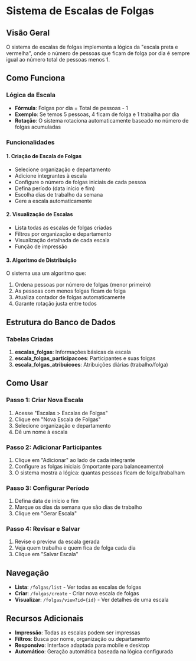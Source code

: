 # Sistema de Escalas de Folgas

## Visão Geral

O sistema de escalas de folgas implementa a lógica da "escala preta e vermelha", onde o número de pessoas que ficam de folga por dia é sempre igual ao número total de pessoas menos 1.

## Como Funciona

### Lógica da Escala

- **Fórmula**: Folgas por dia = Total de pessoas - 1
- **Exemplo**: Se temos 5 pessoas, 4 ficam de folga e 1 trabalha por dia
- **Rotação**: O sistema rotaciona automaticamente baseado no número de folgas acumuladas

### Funcionalidades

#### 1. Criação de Escala de Folgas

- Selecione organização e departamento
- Adicione integrantes à escala
- Configure o número de folgas iniciais de cada pessoa
- Defina período (data início e fim)
- Escolha dias de trabalho da semana
- Gere a escala automaticamente

#### 2. Visualização de Escalas

- Lista todas as escalas de folgas criadas
- Filtros por organização e departamento
- Visualização detalhada de cada escala
- Função de impressão

#### 3. Algoritmo de Distribuição

O sistema usa um algoritmo que:

1. Ordena pessoas por número de folgas (menor primeiro)
2. As pessoas com menos folgas ficam de folga
3. Atualiza contador de folgas automaticamente
4. Garante rotação justa entre todos

## Estrutura do Banco de Dados

### Tabelas Criadas

1. **escalas_folgas**: Informações básicas da escala
2. **escala_folgas_participacoes**: Participantes e suas folgas
3. **escala_folgas_atribuicoes**: Atribuições diárias (trabalho/folga)

## Como Usar

### Passo 1: Criar Nova Escala

1. Acesse "Escalas > Escalas de Folgas"
2. Clique em "Nova Escala de Folgas"
3. Selecione organização e departamento
4. Dê um nome à escala

### Passo 2: Adicionar Participantes

1. Clique em "Adicionar" ao lado de cada integrante
2. Configure as folgas iniciais (importante para balanceamento)
3. O sistema mostra a lógica: quantas pessoas ficam de folga/trabalham

### Passo 3: Configurar Período

1. Defina data de início e fim
2. Marque os dias da semana que são dias de trabalho
3. Clique em "Gerar Escala"

### Passo 4: Revisar e Salvar

1. Revise o preview da escala gerada
2. Veja quem trabalha e quem fica de folga cada dia
3. Clique em "Salvar Escala"

## Navegação

- **Lista**: `/folgas/list` - Ver todas as escalas de folgas
- **Criar**: `/folgas/create` - Criar nova escala de folgas
- **Visualizar**: `/folgas/view?id={id}` - Ver detalhes de uma escala

## Recursos Adicionais

- **Impressão**: Todas as escalas podem ser impressas
- **Filtros**: Busca por nome, organização ou departamento
- **Responsivo**: Interface adaptada para mobile e desktop
- **Automático**: Geração automática baseada na lógica configurada
